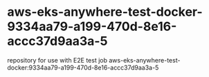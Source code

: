 # aws-eks-anywhere-test-docker-9334aa79-a199-470d-8e16-accc37d9aa3a-5
repository for use with E2E test job aws-eks-anywhere-test-docker:9334aa79-a199-470d-8e16-accc37d9aa3a-5
